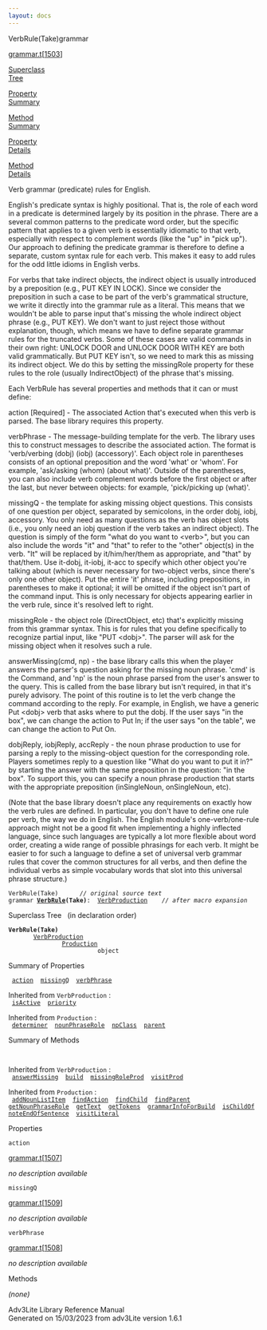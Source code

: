 ```yaml
---
layout: docs
---
```

<span class="title">VerbRule(Take)</span><span class="type">grammar</span>

[grammar.t](../file/grammar.t.html)\[[1503](../source/grammar.t.html#1503)\]

[Superclass  
Tree](#_SuperClassTree_)

[Property  
Summary](#_PropSummary_)

[Method  
Summary](#_MethodSummary_)

[Property  
Details](#_Properties_)

[Method  
Details](#_Methods_)

<div class="fdesc">

Verb grammar (predicate) rules for English.

English's predicate syntax is highly positional. That is, the role of
each word in a predicate is determined largely by its position in the
phrase. There are a several common patterns to the predicate word order,
but the specific pattern that applies to a given verb is essentially
idiomatic to that verb, especially with respect to complement words
(like the "up" in "pick up"). Our approach to defining the predicate
grammar is therefore to define a separate, custom syntax rule for each
verb. This makes it easy to add rules for the odd little idioms in
English verbs.

For verbs that take indirect objects, the indirect object is usually
introduced by a preposition (e.g., PUT KEY IN LOCK). Since we consider
the preposition in such a case to be part of the verb's grammatical
structure, we write it directly into the grammar rule as a literal. This
means that we wouldn't be able to parse input that's missing the whole
indirect object phrase (e.g., PUT KEY). We don't want to just reject
those without explanation, though, which means we have to define
separate grammar rules for the truncated verbs. Some of these cases are
valid commands in their own right: UNLOCK DOOR and UNLOCK DOOR WITH KEY
are both valid grammatically. But PUT KEY isn't, so we need to mark this
as missing its indirect object. We do this by setting the missingRole
property for these rules to the role (usually IndirectObject) of the
phrase that's missing.

Each VerbRule has several properties and methods that it can or must
define:

action \[Required\] - The associated Action that's executed when this
verb is parsed. The base library requires this property.

verbPhrase - The message-building template for the verb. The library
uses this to construct messages to describe the associated action. The
format is 'verb/verbing (dobj) (iobj) (accessory)'. Each object role in
parentheses consists of an optional preposition and the word 'what' or
'whom'. For example, 'ask/asking (whom) (about what)'. Outside of the
parentheses, you can also include verb complement words before the first
object or after the last, but never between objects: for example,
'pick/picking up (what)'.

missingQ - the template for asking missing object questions. This
consists of one question per object, separated by semicolons, in the
order dobj, iobj, accessory. You only need as many questions as the verb
has object slots (i.e., you only need an iobj question if the verb takes
an indirect object). The question is simply of the form "what do you
want to \<verb\>", but you can also include the words "it" and "that" to
refer to the "other" object(s) in the verb. "It" will be replaced by
it/him/her/them as appropriate, and "that" by that/them. Use it-dobj,
it-iobj, it-acc to specify which other object you're talking about
(which is never necessary for two-object verbs, since there's only one
other object). Put the entire 'it' phrase, including prepositions, in
parentheses to make it optional; it will be omitted if the object isn't
part of the command input. This is only necessary for objects appearing
earlier in the verb rule, since it's resolved left to right.

missingRole - the object role (DirectObject, etc) that's explicitly
missing from this grammar syntax. This is for rules that you define
specifically to recognize partial input, like "PUT \<dobj\>". The parser
will ask for the missing object when it resolves such a rule.

answerMissing(cmd, np) - the base library calls this when the player
answers the parser's question asking for the missing noun phrase. 'cmd'
is the Command, and 'np' is the noun phrase parsed from the user's
answer to the query. This is called from the base library but isn't
required, in that it's purely advisory. The point of this routine is to
let the verb change the command according to the reply. For example, in
English, we have a generic Put \<dobj\> verb that asks where to put the
dobj. If the user says "in the box", we can change the action to Put In;
if the user says "on the table", we can change the action to Put On.

dobjReply, iobjReply, accReply - the noun phrase production to use for
parsing a reply to the missing-object question for the corresponding
role. Players sometimes reply to a question like "What do you want to
put it in?" by starting the answer with the same preposition in the
question: "in the box". To support this, you can specify a noun phrase
production that starts with the appropriate preposition (inSingleNoun,
onSingleNoun, etc).

(Note that the base library doesn't place any requirements on exactly
how the verb rules are defined. In particular, you don't have to define
one rule per verb, the way we do in English. The English module's
one-verb/one-rule approach might not be a good fit when implementing a
highly inflected language, since such languages are typically a lot more
flexible about word order, creating a wide range of possible phrasings
for each verb. It might be easier to for such a language to define a set
of universal verb grammar rules that cover the common structures for all
verbs, and then define the individual verbs as simple vocabulary words
that slot into this universal phrase structure.)

`VerbRule(Take)      `*`// original source text`*  
`grammar `**[`VerbRule`](../object/VerbRule.html)`(Take)`**` :   `[`VerbProduction`](../object/VerbProduction.html)`      `*`// after macro expansion`*

</div>

<span id="_SuperClassTree_"></span>

<div class="mjhd">

<span class="hdln">Superclass Tree</span>   (in declaration order)

</div>

**`VerbRule(Take)`**  
`         `[`VerbProduction`](../object/VerbProduction.html)  
`                 `[`Production`](../object/Production.html)  
`                         object`  
<span id="_PropSummary_"></span>

<div class="mjhd">

<span class="hdln">Summary of Properties</span>  

</div>

` `[`action`](#action)`  `[`missingQ`](#missingQ)`  `[`verbPhrase`](#verbPhrase)`  `

Inherited from `VerbProduction` :  
` `[`isActive`](../object/VerbProduction.html#isActive)`  `[`priority`](../object/VerbProduction.html#priority)`  `

Inherited from `Production` :  
` `[`determiner`](../object/Production.html#determiner)`  `[`nounPhraseRole`](../object/Production.html#nounPhraseRole)`  `[`npClass`](../object/Production.html#npClass)`  `[`parent`](../object/Production.html#parent)`  `

<span id="_MethodSummary_"></span>

<div class="mjhd">

<span class="hdln">Summary of Methods</span>  

</div>

` `

Inherited from `VerbProduction` :  
` `[`answerMissing`](../object/VerbProduction.html#answerMissing)`  `[`build`](../object/VerbProduction.html#build)`  `[`missingRoleProd`](../object/VerbProduction.html#missingRoleProd)`  `[`visitProd`](../object/VerbProduction.html#visitProd)`  `

Inherited from `Production` :  
` `[`addNounListItem`](../object/Production.html#addNounListItem)`  `[`findAction`](../object/Production.html#findAction)`  `[`findChild`](../object/Production.html#findChild)`  `[`findParent`](../object/Production.html#findParent)`  `[`getNounPhraseRole`](../object/Production.html#getNounPhraseRole)`  `[`getText`](../object/Production.html#getText)`  `[`getTokens`](../object/Production.html#getTokens)`  `[`grammarInfoForBuild`](../object/Production.html#grammarInfoForBuild)`  `[`isChildOf`](../object/Production.html#isChildOf)`  `[`noteEndOfSentence`](../object/Production.html#noteEndOfSentence)`  `[`visitLiteral`](../object/Production.html#visitLiteral)`  `

<span id="_Properties_"></span>

<div class="mjhd">

<span class="hdln">Properties</span>  

</div>

<span id="action"></span>

`action`

[grammar.t](../file/grammar.t.html)\[[1507](../source/grammar.t.html#1507)\]

<div class="desc">

*no description available*

</div>

<span id="missingQ"></span>

`missingQ`

[grammar.t](../file/grammar.t.html)\[[1509](../source/grammar.t.html#1509)\]

<div class="desc">

*no description available*

</div>

<span id="verbPhrase"></span>

`verbPhrase`

[grammar.t](../file/grammar.t.html)\[[1508](../source/grammar.t.html#1508)\]

<div class="desc">

*no description available*

</div>

<span id="_Methods_"></span>

<div class="mjhd">

<span class="hdln">Methods</span>  

</div>

*(none)*

<div class="ftr">

Adv3Lite Library Reference Manual  
Generated on 15/03/2023 from adv3Lite version 1.6.1

</div>
